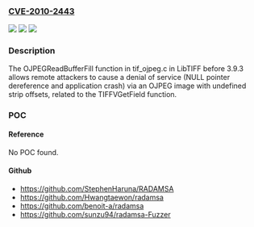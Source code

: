 ### [CVE-2010-2443](https://cve.mitre.org/cgi-bin/cvename.cgi?name=CVE-2010-2443)
![](https://img.shields.io/static/v1?label=Product&message=n%2Fa&color=blue)
![](https://img.shields.io/static/v1?label=Version&message=n%2Fa&color=blue)
![](https://img.shields.io/static/v1?label=Vulnerability&message=n%2Fa&color=brighgreen)

### Description

The OJPEGReadBufferFill function in tif_ojpeg.c in LibTIFF before 3.9.3 allows remote attackers to cause a denial of service (NULL pointer dereference and application crash) via an OJPEG image with undefined strip offsets, related to the TIFFVGetField function.

### POC

#### Reference
No POC found.

#### Github
- https://github.com/StephenHaruna/RADAMSA
- https://github.com/Hwangtaewon/radamsa
- https://github.com/benoit-a/radamsa
- https://github.com/sunzu94/radamsa-Fuzzer

